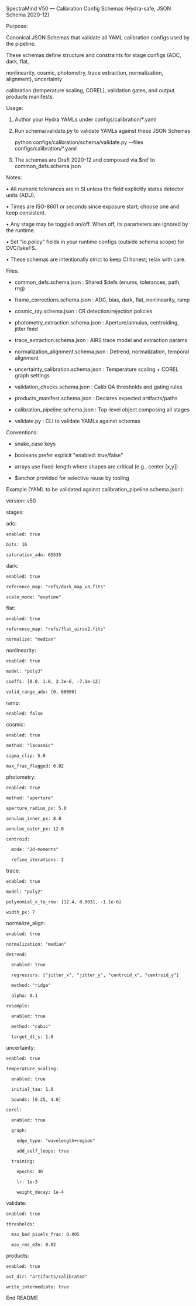 SpectraMind V50 — Calibration Config Schemas (Hydra-safe, JSON Schema 2020-12)

Purpose:

Canonical JSON Schemas that validate all YAML calibration configs used by the pipeline.

These schemas define structure and constraints for stage configs (ADC, dark, flat,

nonlinearity, cosmic, photometry, trace extraction, normalization, alignment), uncertainty

calibration (temperature scaling, COREL), validation gates, and output products manifests.



Usage:

1) Author your Hydra YAMLs under configs/calibration/*.yaml

2) Run schema/validate.py to validate YAMLs against these JSON Schemas

   python configs/calibration/schema/validate.py --files configs/calibration/*.yaml

3) The schemas are Draft 2020-12 and composed via $ref to common_defs.schema.json



Notes:

• All numeric tolerances are in SI unless the field explicitly states detector units (ADU).

• Times are ISO-8601 or seconds since exposure start; choose one and keep consistent.

• Any stage may be toggled on/off. When off, its parameters are ignored by the runtime.

• Set "io.policy" fields in your runtime configs (outside schema scope) for DVC/lakeFS.

• These schemas are intentionally strict to keep CI honest; relax with care.



Files:

- common_defs.schema.json                 : Shared $defs (enums, tolerances, path, rng)

- frame_corrections.schema.json           : ADC, bias, dark, flat, nonlinearity, ramp

- cosmic_ray.schema.json                  : CR detection/rejection policies

- photometry_extraction.schema.json       : Aperture/annulus, centroiding, jitter feed

- trace_extraction.schema.json            : AIRS trace model and extraction params

- normalization_alignment.schema.json     : Detrend, normalization, temporal alignment

- uncertainty_calibration.schema.json     : Temperature scaling + COREL graph settings

- validation_checks.schema.json           : Calib QA thresholds and gating rules

- products_manifest.schema.json           : Declares expected artifacts/paths

- calibration_pipeline.schema.json        : Top-level object composing all stages

- validate.py                             : CLI to validate YAMLs against schemas



Conventions:

- snake_case keys

- booleans prefer explicit "enabled: true/false"

- arrays use fixed-length where shapes are critical (e.g., center [x,y])

- $anchor provided for selective reuse by tooling



Example (YAML to be validated against calibration_pipeline.schema.json):



version: v50

stages:

  adc:

    enabled: true

    bits: 16

    saturation_adu: 65535

  dark:

    enabled: true

    reference_map: "refs/dark_map_v3.fits"

    scale_mode: "exptime"

  flat:

    enabled: true

    reference_map: "refs/flat_airsv2.fits"

    normalize: "median"

  nonlinearity:

    enabled: true

    model: "poly3"

    coeffs: [0.0, 1.0, 2.3e-6, -7.1e-12]

    valid_range_adu: [0, 60000]

  ramp:

    enabled: false

  cosmic:

    enabled: true

    method: "lacosmic"

    sigma_clip: 5.0

    max_frac_flagged: 0.02

  photometry:

    enabled: true

    method: "aperture"

    aperture_radius_px: 5.0

    annulus_inner_px: 8.0

    annulus_outer_px: 12.0

    centroid:

      mode: "2d-moments"

      refine_iterations: 2

  trace:

    enabled: true

    model: "poly2"

    polynomial_x_to_row: [12.4, 0.0031, -1.1e-6]

    width_px: 7

  normalize_align:

    enabled: true

    normalization: "median"

    detrend:

      enabled: true

      regressors: ["jitter_x", "jitter_y", "centroid_x", "centroid_y"]

      method: "ridge"

      alpha: 0.1

    resample:

      enabled: true

      method: "cubic"

      target_dt_s: 1.0

  uncertainty:

    enabled: true

    temperature_scaling:

      enabled: true

      initial_tau: 1.0

      bounds: [0.25, 4.0]

    corel:

      enabled: true

      graph:

        edge_type: "wavelength+region"

        add_self_loops: true

      training:

        epochs: 30

        lr: 1e-3

        weight_decay: 1e-4

  validate:

    enabled: true

    thresholds:

      max_bad_pixels_frac: 0.005

      max_rms_e2e: 0.02

  products:

    enabled: true

    out_dir: "artifacts/calibrated"

    write_intermediate: true



End README

